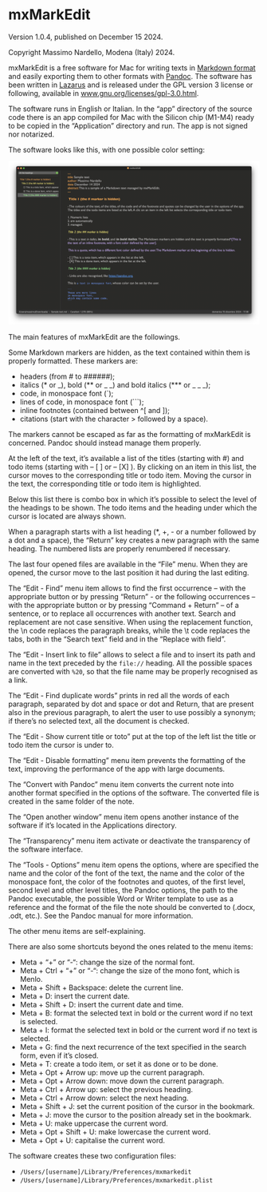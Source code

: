 # mxMarkEdit

Version 1.0.4, published on December 15 2024.

Copyright Massimo Nardello, Modena (Italy) 2024.

mxMarkEdit is a free software for Mac for writing texts in [Markdown format](https://pandoc.org/MANUAL.html#pandocs-markdown) and easily exporting them to other formats with [Pandoc](https://pandoc.org). The software has been written in [Lazarus](https://www.lazarus-ide.org) and is released under the GPL version 3 license or following, available in www.gnu.org/licenses/gpl-3.0.html.

The software runs in English or Italian. In the “app” directory of the source code there is an app compiled for Mac with the Silicon chip (M1-M4) ready to be copied in the “Application” directory and run. The app is not signed nor notarized.

The software looks like this, with one possible color setting:

![](https://github.com/maxnd/mxMarkEdit/blob/main/screenshots/screenshot1.png)

The main features of mxMarkEdit are the followings.

Some Markdown markers are hidden, as the text contained within them is properly formatted. These markers are:

* headers (from # to ######);
* italics (\* or \_), bold (\*\* or \_ \_) and bold italics (\*\*\* or \_ \_ \_);
* code, in monospace font (`);
* lines of code, in monospace font (```);
* inline footnotes (contained between ^[ and ]);
* citations (start with the character > followed by a space).

The markers cannot be escaped as far as the formatting of mxMarkEdit is concerned. Pandoc should instead manage them properly.

At the left of the text, it’s available a list of the titles (starting with #) and todo items (starting with – [ ]  or – [X] ). By clicking on an item in this list, the cursor moves to the corresponding title or todo item. Moving the cursor in the text, the corresponding title or todo item is highlighted.

Below this list there is combo box in which it’s possible to select the level of the headings to be shown. The todo items and the heading under which the cursor is located are always shown.

When a paragraph starts with a list heading (*, +, - or a number followed by a dot and a space), the “Return” key creates a new paragraph with the same heading. The numbered lists are properly renumbered if necessary.

The last four opened files are available in the “File” menu. When they are opened, the cursor move to the last position it had during the last editing.

The “Edit - Find” menu item allows to find the first occurrence – with the appropriate button or by pressing “Return” - or the following occurrences – with the appropriate button or by pressing “Command + Return” – of a sentence, or to replace all occurrences with another text. Search and replacement are not case sensitive. When using the replacement function, the \n code replaces the paragraph breaks, while the \t code replaces the tabs, both in the “Search text” field and in the “Replace with field”.

The “Edit - Insert link to file” allows to select a file and to insert its path and name in the text preceded by the `file://` heading. All the possible spaces are converted with `%20`, so that the file name may be properly recognised as a link.

The “Edit - Find duplicate words” prints in red all the words of each paragraph, separated by dot and space or dot and Return, that are present also in the previous paragraph, to alert the user to use possibly a synonym; if there’s no selected text, all the document is checked.

The “Edit - Show current title or toto” put at the top of the left list the title or todo item the cursor is under to.
	
The “Edit - Disable formatting” menu item prevents the formatting of the text, improving the performance of the app with large documents.

The “Convert with Pandoc” menu item converts the current note into another format specified in the options of the software. The converted file is created in the same folder of the note.

The “Open another window” menu item opens another instance of the software if it’s located in the Applications directory.

The “Transparency” menu item activate or deactivate the transparency of the software interface.

The “Tools - Options” menu item opens the options, where are specified the name and the color of the font of the text, the name and the color of the monospace font, the color of the footnotes and quotes, of the first level, second level and other level titles, the Pandoc options, the path to the Pandoc executable, the possible Word or Writer template to use as a reference and the format of the file the note should be converted to (.docx, .odt, etc.). See the Pandoc manual for more information.

The other menu items are self-explaining.

There are also some shortcuts beyond the ones related to the menu items:

* Meta + “+” or “-“: change the size of the normal font.
* Meta + Ctrl + “+” or “-“: change the size of the mono font, which is Menlo.
* Meta + Shift + Backspace: delete the current line.
* Meta + D: insert the current date.
* Meta + Shift + D: insert the current date and time.
* Meta + B: format the selected text in bold or the current word if no text is selected.
* Meta + I: format the selected text in bold or the current word if no text is selected.
* Meta + G: find the next recurrence of the text specified in the search form, even if it’s closed.
* Meta + T: create a todo item, or set it as done or to be done.
* Meta + Opt + Arrow up: move up the current paragraph.
* Meta + Opt + Arrow down: move down the current paragraph.
* Meta + Ctrl + Arrow up: select the previous heading.
* Meta + Ctrl + Arrow down: select the next heading.
* Meta + Shift + J: set the current position of the cursor in the bookmark.
* Meta + J: move the cursor to the position already set in the bookmark.
* Meta + U: make uppercase the current word.
* Meta + Opt + Shift + U: make lowercase the current word.
* Meta + Opt + U: capitalise the current word.

The software creates these two configuration files:
- `/Users/[username]/Library/Preferences/mxmarkedit`
- `/Users/[username]/Library/Preferences/mxmarkedit.plist`
